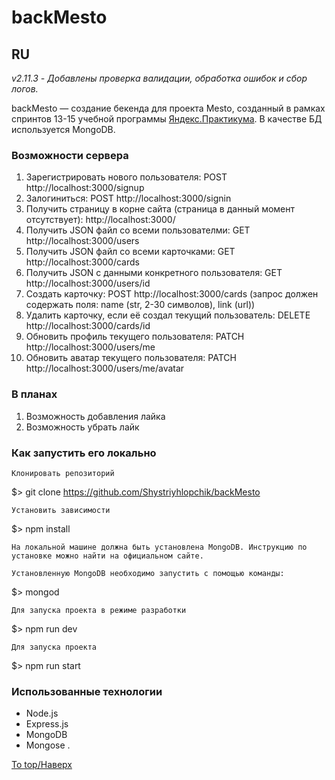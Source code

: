 # backMesto
## RU

_v2.11.3 - Добавлены проверка валидации, обработка ошибок и сбор логов._

backMesto &mdash; создание бекенда для проекта Mesto, созданный в рамках спринтов 13-15 учебной программы [Яндекс.Практикума](https://praktikum.yandex.ru/profile/web-developer/). В качестве БД используется MongoDB.



### Возможности сервера
1. Зарегистрировать нового пользователя: POST http://localhost:3000/signup 
2. Залогиниться: POST http://localhost:3000/signin 
3. Получить страницу в корне сайта (страница в данный момент отсутствует): http://localhost:3000/
4. Получить JSON файл со всеми пользователми: GET http://localhost:3000/users
5. Получить JSON файл со всеми карточками: GET http://localhost:3000/cards
6. Получить JSON с данными конкретного пользователя: GET http://localhost:3000/users/id
7. Создать карточку: POST http://localhost:3000/cards (запрос должен содержать поля: name (str, 2-30 символов), link (url))
8. Удалить карточку, если её создал текущий пользователь: DELETE http://localhost:3000/cards/id
9. Обновить профиль текущего пользователя: PATCH http://localhost:3000/users/me
10. Обновить аватар текущего пользователя: PATCH http://localhost:3000/users/me/avatar

### В планах
1. Возможность добавления лайка
2. Возможность убрать лайк


### Как запустить его локально

    Клонировать репозиторий

$> git clone https://github.com/Shystriyhlopchik/backMesto

    Установить зависимости

$> npm install

    На локальной машине должна быть установлена MongoDB. Инструкцию по установке можно найти на официальном сайте.    

    Установленную MongoDB необходимо запустить с помощью команды:

$> mongod

    Для запуска проекта в режиме разработки

$> npm run dev

    Для запуска проекта

$> npm run start


### Использованные технологии
+ Node.js
+ Express.js
+ MongoDB
+ Mongose
.


[To top/Наверх](#backMesto)
